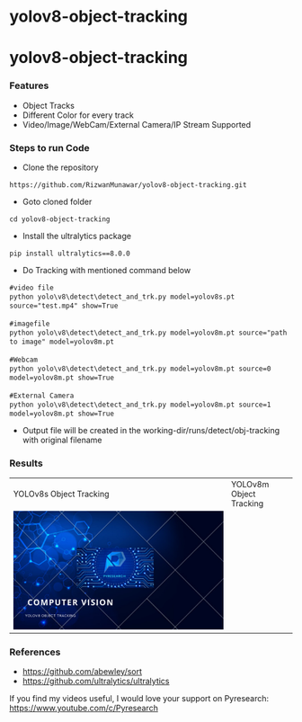 # yolov8-object-tracking

# yolov8-object-tracking

### Features
- Object Tracks
- Different Color for every track
- Video/Image/WebCam/External Camera/IP Stream Supported


### Steps to run Code

- Clone the repository
```
https://github.com/RizwanMunawar/yolov8-object-tracking.git
```

- Goto cloned folder
```
cd yolov8-object-tracking
```

- Install the ultralytics package
```
pip install ultralytics==8.0.0
```

- Do Tracking with mentioned command below
```
#video file
python yolo\v8\detect\detect_and_trk.py model=yolov8s.pt source="test.mp4" show=True

#imagefile
python yolo\v8\detect\detect_and_trk.py model=yolov8m.pt source="path to image" model=yolov8m.pt

#Webcam
python yolo\v8\detect\detect_and_trk.py model=yolov8m.pt source=0 model=yolov8m.pt show=True

#External Camera
python yolo\v8\detect\detect_and_trk.py model=yolov8m.pt source=1 model=yolov8m.pt show=True
```

- Output file will be created in the working-dir/runs/detect/obj-tracking with original filename


### Results
<table>
  <tr>
    <td>YOLOv8s Object Tracking</td>
    <td>YOLOv8m Object Tracking</td>
  </tr>
  <tr>
    <td><img src="https://github.com/noorkhokhar99/yolov8-object-tracking/blob/main/Blue%20%26%20Yellow%20Professional%20Future%20Technology%20Presentation%20(1).png"></td>
  </tr>
 </table>

### References
- https://github.com/abewley/sort
- https://github.com/ultralytics/ultralytics



If you find my videos useful,  I would love your support on Pyresearch: https://www.youtube.com/c/Pyresearch
